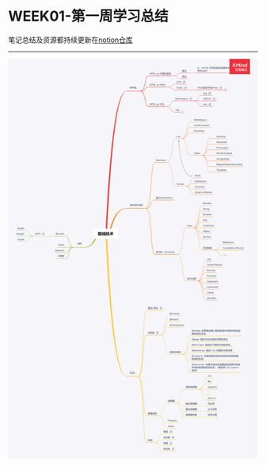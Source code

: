 # WEEK01-第一周学习总结

笔记总结及资源都持续更新在[notion仓库](https://www.notion.so/7a8b20a123124e12b072a238319d0b2d)

------

![front-end](https://raw.githubusercontent.com/1ce-work/pics/master/img/test.png)

